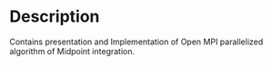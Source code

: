 # Description

Contains presentation and Implementation of Open MPI parallelized algorithm of Midpoint integration.
